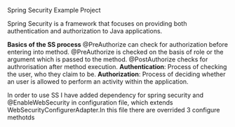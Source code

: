 Spring Security  Example Project

   Spring Security is a framework that focuses on providing both authentication and authorization to Java applications.
   
   <b>Basics of the SS process</b>
   @PreAuthorize can check for authorization before entering into method. @PreAuthorize is checked on the basis of role 
   or the  argument which is passed to the method. @PostAuthorize checks for authrorisation after method execution.
   <b>Authentication</b>: Process of checking the user, who they claim to be.
   <b>Authorization</b>: Process of deciding whether an user is allowed to perform an activity within the application.
   
   
   In order to use SS I have added dependency for spring security and @EnableWebSecurity in configuration file,
   which extends WebSecurityConfigurerAdapter.In this file there are overrided 3 configure methotds
